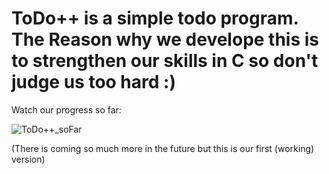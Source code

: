 # ToDo++ is a simple todo program. The Reason why we develope this is to strengthen our skills in C so don't judge us too hard :)

Watch our progress so far:

![ToDo++_soFar](https://github.com/user-attachments/assets/d2735428-431c-4a88-8d2a-78fd1aa18f7e)

(There is coming so much more in the future but this is our first (working) version)
